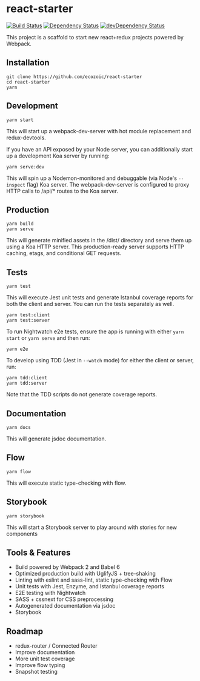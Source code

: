 # react-starter
[![Build Status](https://travis-ci.org/ecozoic/react-starter.svg?branch=master)](https://travis-ci.org/ecozoic/react-starter) [![Dependency Status](https://david-dm.org/ecozoic/react-starter.svg)](https://david-dm.org/ecozoic/react-starter) [![devDependency Status](https://david-dm.org/ecozoic/react-starter/dev-status.png)](https://david-dm.org/ecozoic/react-starter?type=dev)

This project is a scaffold to start new react+redux projects powered by Webpack.

## Installation
```
git clone https://github.com/ecozoic/react-starter
cd react-starter
yarn
```

## Development
```
yarn start
```

This will start up a webpack-dev-server with hot module replacement and redux-devtools.

If you have an API exposed by your Node server, you can additionally start up a development Koa server by running:
```
yarn serve:dev
```

This will spin up a Nodemon-monitored and debuggable (via Node's ```--inspect``` flag) Koa server. The webpack-dev-server is configured to proxy HTTP calls to /api/* routes to the Koa server.

## Production
```
yarn build
yarn serve
```

This will generate minified assets in the /dist/ directory and serve them up using a Koa HTTP server. This production-ready server supports HTTP caching, etags, and conditional GET requests.

## Tests
```
yarn test
```

This will execute Jest unit tests and generate Istanbul coverage reports for both the client and server. You can run the tests separately as well.
```
yarn test:client
yarn test:server
```

To run Nightwatch e2e tests, ensure the app is running with either ```yarn start``` or ```yarn serve``` and then run:
```
yarn e2e
```

To develop using TDD (Jest in ```--watch``` mode) for either the client or server, run:
```
yarn tdd:client
yarn tdd:server
```
Note that the TDD scripts do not generate coverage reports.

## Documentation
```
yarn docs
```

This will generate jsdoc documentation.

## Flow
```
yarn flow
```

This will execute static type-checking with flow.

## Storybook
```
yarn storybook
```

This will start a Storybook server to play around with stories for new components

## Tools & Features
* Build powered by Webpack 2 and Babel 6
* Optimized production build with UglifyJS + tree-shaking
* Linting with eslint and sass-lint, static type-checking with Flow
* Unit tests with Jest, Enzyme, and Istanbul coverage reports
* E2E testing with Nightwatch
* SASS + cssnext for CSS preprocessing
* Autogenerated documentation via jsdoc
* Storybook

## Roadmap
* redux-router / Connected Router
* Improve documentation
* More unit test coverage
* Improve flow typing
* Snapshot testing
